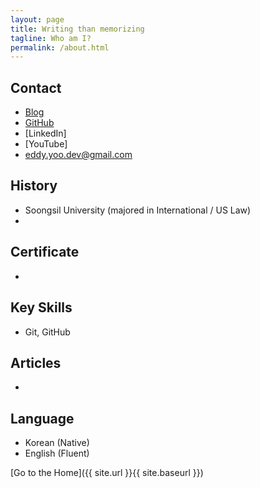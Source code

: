 ```yaml
---
layout: page
title: Writing than memorizing
tagline: Who am I?
permalink: /about.html
---
```


## Contact
+ [Blog](https://eddyyoo.github.io)
+ [GitHub](https://github.com/eddyyoo)
+ [LinkedIn] 
+ [YouTube] 
+ <eddy.yoo.dev@gmail.com>

## History
+ Soongsil University (majored in International / US Law)
+ 

## Certificate
+ 

## Key Skills
+ Git, GitHub

## Articles
+ 

## Language
+ Korean (Native)
+ English (Fluent)

[Go to the Home]({{ site.url }}{{ site.baseurl }})
